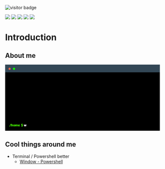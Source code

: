 ![visitor badge](https://visitor-badge.glitch.me/badge?page_id=ThanhDinhDat.ThanhDinhDat)

![](http://github-profile-summary-cards.vercel.app/api/cards/profile-details?username=ThanhDinhDat&theme=nord_bright)
![](http://github-profile-summary-cards.vercel.app/api/cards/repos-per-language?username=ThanhDinhDat&theme=nord_bright)
![](http://github-profile-summary-cards.vercel.app/api/cards/most-commit-language?username=ThanhDinhDat&theme=nord_bright)
![](http://github-profile-summary-cards.vercel.app/api/cards/stats?username=ThanhDinhDat&theme=nord_bright)
![](http://github-profile-summary-cards.vercel.app/api/cards/productive-time?username=ThanhDinhDat&theme=nord_bright&utcOffset=8)

# Introduction
## About me
<img src="./assets/terminal.gif" alt="terminal gif">

## Cool things around me
+ Terminal / Powershell better
  - [Window - Powershell](./terminal_setup/WINDOW_SETUP.md)